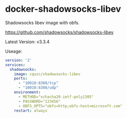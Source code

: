 # docker-shadowsocks-libev
Shadowsocks libev image with obfs.

https://github.com/shadowsocks/shadowsocks-libev

Latest Version: v3.3.4

Useage:

```yaml
version: '2'
services:
  shadowsocks:
    image: cquzc/shadowsocks-libev
    ports:
      - "10010:8388/tcp"
      - "10010:8388/udp"
    environment:
      - METHOD="xchacha20-ietf-poly1305"
      - PASSWORD="123456"
      - OBFS_OPTS="obfs=http;obfs-host=microsoft.com"
    restart: always
```
